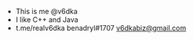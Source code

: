 - This is me @v6dka
- I like C++ and Java
- t.me/realv6dka benadryl#1707 v6dkabiz@gmail.com

<!---
v6dka/v6dka is a ✨ special ✨ repository because its `README.md` (this file) appears on your GitHub profile.
You can click the Preview link to take a look at your changes.
--->

